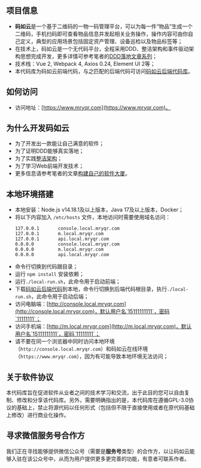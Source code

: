 ## 项目信息
- **码如云**是一个基于二维码的一物一码管理平台，可以为每一件“物品”生成一个二维码，手机扫码即可查看物品信息并发起相关业务操作，操作内容可由你自己定义，典型的应用场景包括固定资产管理、设备巡检以及物品标签等；
- 在技术上，码如云是一个无代码平台，全程采用DDD、整洁架构和事件驱动架构思想完成开发，更多详情可参考笔者的[DDD落地文章系列](https://docs.mryqr.com/ddd-introduction/)；
- 技术栈：Vue 2, Webpack 4, Axios 0.24, Element UI 2等；
- 本代码库为码如云前端代码，与之匹配的后端代码可访问[码如云后端代码库](https://github.com/mryqr-com/mry-backend)。


## 如何访问
- 访问地址：[https://www.mryqr.com](https://www.mryqr.com)。


## 为什么开发码如云
- 为了开发出一款能让自己满意的软件；
- 为了证明DDD能够真实落地；
- 为了实践[整洁架构](https://blog.cleancoder.com/uncle-bob/2012/08/13/the-clean-architecture.html)；
- 为了学习Web前端开发技术；
- 更多信息请参考笔者的文章[构建自己的软件大厦](https://docs.mryqr.com/build-your-own-software-skyscraper/)。


## 本地环境搭建
- 本地安装：Node.js v14.18.1及以上版本，Java 17及以上版本，Docker；
- 将以下内容加入 `/etc/hosts` 文件，本地访问时需要使用域名访问：
  ```
  127.0.0.1       console.local.mryqr.com
  127.0.0.1       m.local.mryqr.com
  127.0.0.1       api.local.mryqr.com
  0.0.0.0         console.local.mryqr.com
  0.0.0.0         m.local.mryqr.com
  0.0.0.0         api.local.mryqr.com
  ```
- 命令行切换到代码跟目录；
- 运行 `npm install` 安装依赖；
- 运行`./local-run.sh`，此命令用于启动前端；
- 下载[码如云后端代码](https://github.com/mryqr-com/mry-backend)到本地，命令行切换到后端代码根目录，执行`./local-run.sh`，此命令用于启动后端；
- 访问电脑端：[http://console.local.mryqr.com](http://console.local.mryqr.com)，默认用户名`15111111111`，密码`11111111`；
- 访问手机端：[http://m.local.mryqr.com](http://m.local.mryqr.com)，默认用户名`15111111111`，密码`11111111`；
- 请不要在同一个浏览器中同时访问本地环境（`http://console.local.mryqr.com`）和码如云在线环境（`https://www.mryqr.com`），因为有可能导致本地环境无法访问；

## 关于软件协议
本代码库旨在促进软件从业者之间的技术学习和交流，出于此目的您可以自由复制、修改和分享该代码库。另外，需要明确指出的是，本代码库在遵循GPL-3.0协议的基础上，禁止将源代码以任何形式（包括但不限于直接使用或者在原代码基础上修改）进行商业化操作。


## 寻求微信服务号合作方
我们正在寻找能够提供微信公众号（需要是**服务号**类型）的合作方，以让码如云能够入驻在该公众号中，从而为用户提供更多更完善的功能，有意者可联系作者。
